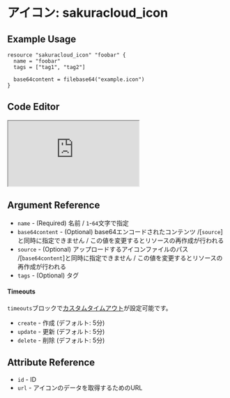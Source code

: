 # アイコン: sakuracloud_icon

## Example Usage

```hcl
resource "sakuracloud_icon" "foobar" {
  name = "foobar"
  tags = ["tag1", "tag2"]

  base64content = filebase64("example.icon")
}
```

<div class="editor">

<h2>Code Editor</h2>

<iframe src="https://zouen-alpha.usacloud.jp/#resource/icon"></iframe>

</div>


## Argument Reference

* `name` - (Required) 名前 / `1`-`64`文字で指定
* `base64content` - (Optional) base64エンコードされたコンテンツ /[`source`]と同時に指定できません / この値を変更するとリソースの再作成が行われる
* `source` - (Optional) アップロードするアイコンファイルのパス /[`base64content`]と同時に指定できません / この値を変更するとリソースの再作成が行われる
* `tags` - (Optional) タグ

#### Timeouts

`timeouts`ブロックで[カスタムタイムアウト](https://www.terraform.io/docs/configuration/resources.html#operation-timeouts)が設定可能です。  

* `create` - 作成 (デフォルト: 5分)
* `update` - 更新 (デフォルト: 5分)
* `delete` - 削除 (デフォルト: 5分)

## Attribute Reference

* `id` - ID
* `url` - アイコンのデータを取得するためのURL

